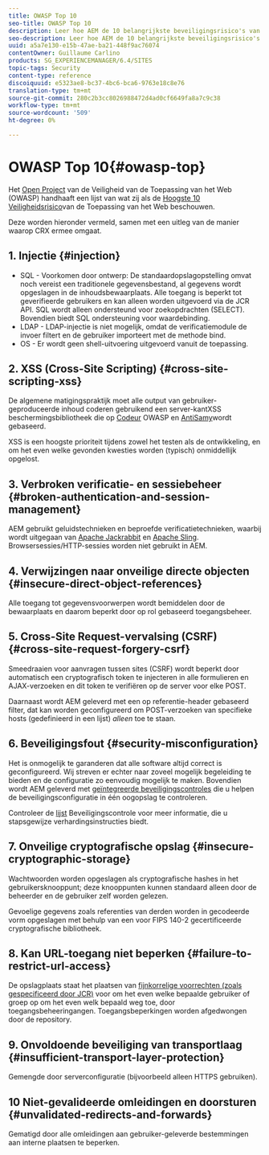 ```yaml
---
title: OWASP Top 10
seo-title: OWASP Top 10
description: Leer hoe AEM de 10 belangrijkste beveiligingsrisico's van OWASP aanpakt.
seo-description: Leer hoe AEM de 10 belangrijkste beveiligingsrisico's van OWASP aanpakt.
uuid: a5a7e130-e15b-47ae-ba21-448f9ac76074
contentOwner: Guillaume Carlino
products: SG_EXPERIENCEMANAGER/6.4/SITES
topic-tags: Security
content-type: reference
discoiquuid: e5323ae8-bc37-4bc6-bca6-9763e18c8e76
translation-type: tm+mt
source-git-commit: 280c2b3cc8026988472d4ad0cf6649fa8a7c9c38
workflow-type: tm+mt
source-wordcount: '509'
ht-degree: 0%

---
```



# OWASP Top 10{#owasp-top}

Het [Open Project](https://www.owasp.org) van de Veiligheid van de Toepassing van het Web (OWASP) handhaaft een lijst van wat zij als de [Hoogste 10 Veiligheidsrisico](https://www.owasp.org/index.php/OWASP_Top_Ten_Project)van de Toepassing van het Web beschouwen.

Deze worden hieronder vermeld, samen met een uitleg van de manier waarop CRX ermee omgaat.

## 1. Injectie {#injection}

* SQL - Voorkomen door ontwerp: De standaardopslagopstelling omvat noch vereist een traditionele gegevensbestand, al gegevens wordt opgeslagen in de inhoudsbewaarplaats. Alle toegang is beperkt tot geverifieerde gebruikers en kan alleen worden uitgevoerd via de JCR API. SQL wordt alleen ondersteund voor zoekopdrachten (SELECT). Bovendien biedt SQL ondersteuning voor waardebinding.
* LDAP - LDAP-injectie is niet mogelijk, omdat de verificatiemodule de invoer filtert en de gebruiker importeert met de methode bind.
* OS - Er wordt geen shell-uitvoering uitgevoerd vanuit de toepassing.

## 2. XSS (Cross-Site Scripting) {#cross-site-scripting-xss}

De algemene matigingspraktijk moet alle output van gebruiker-geproduceerde inhoud coderen gebruikend een server-kantXSS beschermingsbibliotheek die op [Codeur](https://www.owasp.org/index.php/OWASP_Java_Encoder_Project) OWASP en [AntiSamy](https://www.owasp.org/index.php/Category:OWASP_AntiSamy_Project)wordt gebaseerd.

XSS is een hoogste prioriteit tijdens zowel het testen als de ontwikkeling, en om het even welke gevonden kwesties worden (typisch) onmiddellijk opgelost.

## 3. Verbroken verificatie- en sessiebeheer {#broken-authentication-and-session-management}

AEM gebruikt geluidstechnieken en beproefde verificatietechnieken, waarbij wordt uitgegaan van [Apache Jackrabbit](https://jackrabbit.apache.org/) en [Apache Sling](https://sling.apache.org/). Browsersessies/HTTP-sessies worden niet gebruikt in AEM.

## 4. Verwijzingen naar onveilige directe objecten {#insecure-direct-object-references}

Alle toegang tot gegevensvoorwerpen wordt bemiddelen door de bewaarplaats en daarom beperkt door op rol gebaseerd toegangsbeheer.

## 5. Cross-Site Request-vervalsing (CSRF) {#cross-site-request-forgery-csrf}

Smeedraaien voor aanvragen tussen sites (CSRF) wordt beperkt door automatisch een cryptografisch token te injecteren in alle formulieren en AJAX-verzoeken en dit token te verifiëren op de server voor elke POST.

Daarnaast wordt AEM geleverd met een op referentie-header gebaseerd filter, dat kan worden geconfigureerd om POST-verzoeken van specifieke hosts (gedefinieerd in een lijst) *alleen* toe te staan.

## 6. Beveiligingsfout {#security-misconfiguration}

Het is onmogelijk te garanderen dat alle software altijd correct is geconfigureerd. Wij streven er echter naar zoveel mogelijk begeleiding te bieden en de configuratie zo eenvoudig mogelijk te maken. Bovendien wordt AEM geleverd met [geïntegreerde beveiligingscontroles](/help/sites-administering/operations-dashboard.md) die u helpen de beveiligingsconfiguratie in één oogopslag te controleren.

Controleer de [lijst](/help/sites-administering/security-checklist.md) Beveiligingscontrole voor meer informatie, die u stapsgewijze verhardingsinstructies biedt.

## 7. Onveilige cryptografische opslag {#insecure-cryptographic-storage}

Wachtwoorden worden opgeslagen als cryptografische hashes in het gebruikersknooppunt; deze knooppunten kunnen standaard alleen door de beheerder en de gebruiker zelf worden gelezen.

Gevoelige gegevens zoals referenties van derden worden in gecodeerde vorm opgeslagen met behulp van een voor FIPS 140-2 gecertificeerde cryptografische bibliotheek.

## 8. Kan URL-toegang niet beperken {#failure-to-restrict-url-access}

De opslagplaats staat het plaatsen van [fijnkorrelige voorrechten (zoals gespecificeerd door JCR)](https://docs.adobe.com/content/docs/en/spec/jcr/2.0/16_Access_Control_Management.html) voor om het even welke bepaalde gebruiker of groep op om het even welk bepaald weg toe, door toegangsbeheeringangen. Toegangsbeperkingen worden afgedwongen door de repository.

## 9. Onvoldoende beveiliging van transportlaag {#insufficient-transport-layer-protection}

Gemengde door serverconfiguratie (bijvoorbeeld alleen HTTPS gebruiken).

## 10 Niet-gevalideerde omleidingen en doorsturen {#unvalidated-redirects-and-forwards}

Gematigd door alle omleidingen aan gebruiker-geleverde bestemmingen aan interne plaatsen te beperken.

